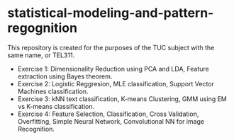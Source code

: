 # statistical-modeling-and-pattern-regognition
This repository is created for the purposes of the TUC subject with the same name, or TEL311.

  - Exercise 1: Dimensionality Reduction using PCA and LDA, Feature extraction using Bayes theorem.
  - Exercise 2: Logistic Reggresion, MLE classification, Support Vector Machines classification.
  - Exercise 3: kNN text classification, K-means Clustering, GMM using EM vs K-means classification.
  - Exercise 4: Feature Selection, Classification, Cross Validation, Overfitting, Simple Neural Network, Convolutional NN for image       Recognition.
